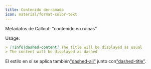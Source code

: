 ```yaml
---
title: Contenido derramado
icon: material/format-color-text
---
```


Metadatos de Callout: "contenido en ruinas"

Usage:

```md
> [!info|dashed-content] The title will be displayed as usual
> The content will be displayed as dashed
```

El estilo en sí se aplica también["dashed-all"](../combined-styling/page-20.md)
junto con["dashed-title"](../title-styling/page-20.md).
